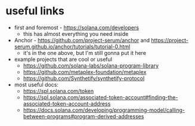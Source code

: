 # useful links
- first and foremost - https://solana.com/developers
  - this has almost everything you need inside
- Anchor - https://github.com/project-serum/anchor and https://project-serum.github.io/anchor/tutorials/tutorial-0.html
  - it's in the one above, but I'm still gonna put it here
- example projects that are cool or useful
  - https://github.com/solana-labs/solana-program-library
  - https://github.com/metaplex-foundation/metaplex
  - https://github.com/Synthetify/synthetify-protocol
- most useful docs:
  - https://spl.solana.com/token
  - https://spl.solana.com/associated-token-account#finding-the-associated-token-account-address
  - https://docs.solana.com/developing/programming-model/calling-between-programs#program-derived-addresses
